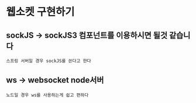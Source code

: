 # 웹소켓 구현하기

## sockJS -> sockJS3 컴포넌트를 이용하시면 될것 같습니다

    스프링 서버일 경우 sockJS를 쓴다고 한다

## ws -> websocket node서버

    노드일 경우 ws를 사용하는게 쉽고 편하다
